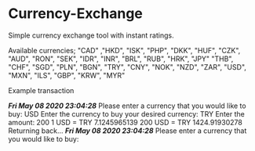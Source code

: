 # Currency-Exchange
Simple currency exchange tool with instant ratings.

Available currencies;
"CAD" ,"HKD", "ISK", "PHP", "DKK", "HUF", "CZK", "AUD", "RON", "SEK", "IDR", "INR", "BRL", "RUB", "HRK", "JPY"
"THB", "CHF", "SGD", "PLN", "BGN", "TRY", "CNY", "NOK", "NZD", "ZAR", "USD", "MXN", "ILS", "GBP", "KRW", "MYR"

Example transaction

*************Fri May 08 2020 23:04:28*************
Please enter a currency that you would like to buy: 
USD
Enter the currency to buy your desired currency: 
TRY
Enter the amount: 
200
1 USD = TRY 7.1245965139
200 USD = TRY 1424.91930278
Returning back...
*************Fri May 08 2020 23:04:28*************
Please enter a currency that you would like to buy: 
